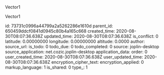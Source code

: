 Vector1

Vector1

id: 73731c0996a44799a2a5262286e1610d
parent_id: 650459ddcf0841d0945c80b4a165c668
created_time: 2020-08-30T08:07:36.638Z
updated_time: 2020-08-30T08:07:36.638Z
is_conflict: 0
latitude: 0.00000000
longitude: 0.00000000
altitude: 0.0000
author: 
source_url: 
is_todo: 0
todo_due: 0
todo_completed: 0
source: joplin-desktop
source_application: net.cozic.joplin-desktop
application_data: 
order: 0
user_created_time: 2020-08-30T08:07:36.638Z
user_updated_time: 2020-08-30T08:07:36.638Z
encryption_cipher_text: 
encryption_applied: 0
markup_language: 1
is_shared: 0
type_: 1